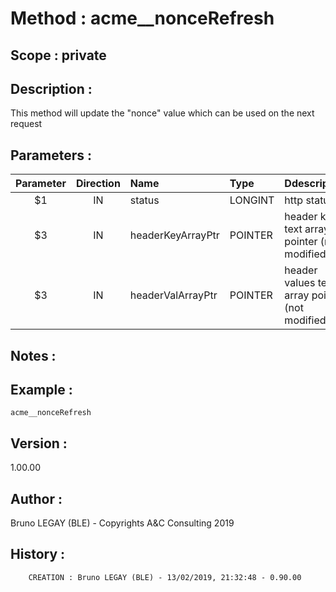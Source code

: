 ﻿# **Method :** acme__nonceRefresh## **Scope :** private## **Description :** This method will update the "nonce" value which can be used on the next request## **Parameters :** | Parameter | Direction | Name | Type | Ddescription | |:----:|:----:|:----|:----|:----| | $1 | IN | status | LONGINT | http status | | $3 | IN | headerKeyArrayPtr | POINTER | header key text array pointer (not modified) | | $3 | IN | headerValArrayPtr | POINTER | header values text array pointer (not modified) | ## **Notes :** ## **Example :** ```acme__nonceRefresh```## **Version :** 1.00.00## **Author :** Bruno LEGAY (BLE) - Copyrights A&C Consulting 2019## **History :**          CREATION : Bruno LEGAY (BLE) - 13/02/2019, 21:32:48 - 0.90.00
